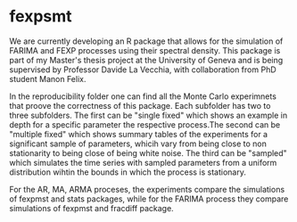 # fexpsmt
We are currently developing an R package that allows for the simulation of FARIMA and FEXP processes using their spectral density. This package is part of my Master's thesis project at the University of Geneva and is being supervised by Professor Davide La Vecchia, with collaboration from PhD student Manon Felix.

In the reproducibility folder one can find all the Monte Carlo experimnets that proove the correctness of this package. Each subfolder has two to three subfolders. The first can be "single fixed" which shows an example in depth for a specific parameter the respective process.The second can be "multiple fixed" which shows summary tables of the experiments for a significant sample of parameters, whicih vary from being close to non stationarity to being close of being white noise. The third can be "sampled" which simulates the time series with sampled parameters from a uniform distribution wihtin the bounds in which the process is stationary.

For the AR, MA, ARMA proceses, the experiments compare the simulations of fexpmst and stats packages, while for the FARIMA process they compare simulations of fexpmst and fracdiff package.
